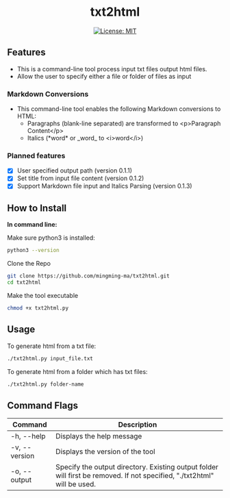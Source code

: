 <h1 align="center">txt2html</h1>

<div align="center">
 
 [![License: MIT](https://img.shields.io/badge/License-MIT-yellow.svg)](https://opensource.org/licenses/MIT)

</div>

## Features

- This is a command-line tool process input txt files output html files.
- Allow the user to specify either a file or folder of files as input

### Markdown Conversions
- This command-line tool enables the following Markdown conversions to HTML:
  - Paragraphs (blank-line separated) are transformed to \<p>Paragraph Content\</p>
  - Italics (\*word\* or \_word\_ to \<i>word\</i>)

### Planned features
- [x] User specified output path (version 0.1.1)
- [x] Set title from input file content (version 0.1.2)
- [x] Support Markdown file input and Italics Parsing (version 0.1.3)

## How to Install 

**In command line:**

Make sure python3 is installed:
```bash
python3 --version
```

Clone the Repo

```bash
git clone https://github.com/mingming-ma/txt2html.git
cd txt2html 
```

Make the tool executable
```bash
chmod +x txt2html.py
```
## Usage

To generate html from a txt file: 
```bash
./txt2html.py input_file.txt
```
To generate html from a folder which has txt files: 
```bash
./txt2html.py folder-name
```

## Command Flags

<!-- Available command options:
```
-v,--version - Displays the version of the tool
-h,--help - Displays the help message
``` -->

| Command   | Description |
| --------- | ----------- |
| -h, --help | Displays the help message |
| -v, --version | Displays the version of the tool |
| -o, --output | Specify the output directory. Existing output folder will first be removed. If not specified, "./txt2html" will be used.|
